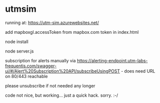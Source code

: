 # utmsim

running at: https://utm-sim.azurewebsites.net/

add mapboxgl.accessToken from mapbox.com token in index.html

node install

node server.js

subscription for alerts manually via https://alerting-endpoint.utm-labs-frequentis.com/swagger-ui/#/Alert%20Subscription%20API/subscribeUsingPOST - does need URL on 80/443 reachable

please unsubscribe if not needed any longer


code not nice, but working... just a quick hack. sorry. :-/
